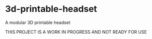 # 3d-printable-headset
A modular 3D printable headset

THIS PROJECT IS A WORK IN PROGRESS AND NOT READY FOR USE